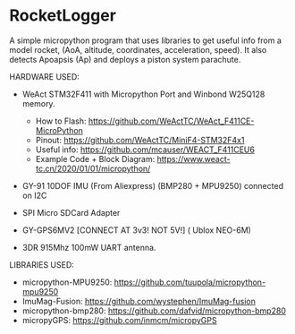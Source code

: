 # RocketLogger
A simple micropython program that uses libraries to get useful info from a model rocket, (AoA, altitude, coordinates, acceleration, speed). It also detects Apoapsis (Ap) and deploys a piston system parachute.

HARDWARE USED:

  - WeAct STM32F411 with Micropython Port and Winbond W25Q128 memory.
    - How to Flash: https://github.com/WeActTC/WeAct_F411CE-MicroPython
    - Pinout: https://github.com/WeActTC/MiniF4-STM32F4x1
    - Useful info: https://github.com/mcauser/WEACT_F411CEU6
    - Example Code + Block Diagram: https://www.weact-tc.cn/2020/01/01/micropython/ 

  - GY-91 10DOF IMU (From Aliexpress) (BMP280 + MPU9250) connected on I2C

  - SPI Micro SDCard Adapter

  - GY-GPS6MV2 [CONNECT AT 3v3! NOT 5V!] ( Ublox NEO-6M)

  - 3DR 915Mhz 100mW UART antenna.

LIBRARIES USED:
  - micropython-MPU9250: https://github.com/tuupola/micropython-mpu9250
  - ImuMag-Fusion: https://github.com/wystephen/ImuMag-fusion
  - micropython-bmp280: https://github.com/dafvid/micropython-bmp280
  - micropyGPS: https://github.com/inmcm/micropyGPS
